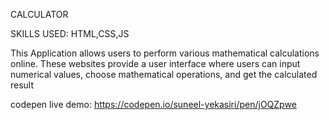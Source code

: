 
CALCULATOR

SKILLS USED: HTML,CSS,JS

This Application allows users to perform various mathematical calculations online. These websites provide a user interface where users can input numerical values, choose mathematical operations, and get the calculated result

codepen live demo: https://codepen.io/suneel-yekasiri/pen/jOQZpwe
